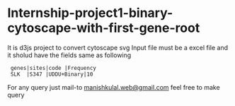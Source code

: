 # Internship-project1-binary-cytoscape-with-first-gene-root
It is d3js project to convert cytoscape svg 
Input file must be a excel file and it sholud have the fields same as following
  
  
     genes|sites|code |Frequency
     SLK  |S347 |UDDU+Binary|10

For any query just mail-to manishkulal.web@gmail.com
feel free to make query
